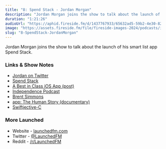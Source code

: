 ```yaml
---
title: "8: Spend Stack - Jordan Morgan"
description: "Jordan Morgan joins the show to talk about the launch of his smart list app Spend Stack."
duration: "1:21:26"
audioUrl: "https://aphid.fireside.fm/d/1437767933/65632ad5-59b2-4e30-82d1-13845dce07dd/47cc2b57-c99a-4ced-8609-74270d651bb9.mp3"
image: "https://assets.fireside.fm/file/fireside-images-2024/podcasts/images/6/65632ad5-59b2-4e30-82d1-13845dce07dd/episodes/4/47cc2b57-c99a-4ced-8609-74270d651bb9/cover.jpg?v=1"
slug: "8-SpendStack-JordanMorgan"
---
```


<p>Jordan Morgan joins the show to talk about the launch of his smart list app Spend Stack.</p>

<h3>Links &amp; Show Notes</h3>

<ul>
<li><a href="https://twitter.com/jordanmorgan10" rel="nofollow">Jordan on Twitter</a></li>
<li><a href="https://www.spendstack.com" rel="nofollow">Spend Stack</a></li>
<li><a href="https://www.swiftjectivec.com/a-best-in-class-app/" rel="nofollow">A Best in Class iOS App (post)</a></li>
<li><a href="https://independence.fm" rel="nofollow">Independence Podcast</a></li>
<li><a href="https://twitter.com/brentsimmons" rel="nofollow">Brent Simmons</a></li>
<li><a href="https://appdocumentary.com" rel="nofollow">app: The Human Story (documentary)</a></li>
<li><a href="https://www.swiftjectivec.com" rel="nofollow">Swiftjective-C</a></li>
</ul>

<h3>More Launched</h3>

<ul>
<li>Website - <a href="https://launchedfm.com" rel="nofollow">launchedfm.com</a></li>
<li>Twitter - <a href="https://twitter.com/launchedfm" rel="nofollow">@LaunchedFM</a></li>
<li>Reddit - <a href="https://www.reddit.com/r/LaunchedFM/" rel="nofollow">/r/LaunchedFM</a></li>
</ul>

